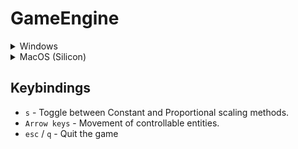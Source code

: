 # GameEngine

<details>
  <summary>Windows</summary>

## Requirements

1. Visual Studio Community 2022
2. SDL2 (included)

## How to Run

### Option 1: Run within Visual Studio

1. Open the solution (`GameEngine.sln`) in Visual Studio Community 2022.
2. In the run configurations dropdown:
   - Select **'RunEngine'** to run the game engine.
   - Select **'RunGame'** to run the game.
3. Click the **'Local Windows Debugger'** button to run the selected configuration within Visual Studio.

### Option 2: Run Manually

1. Right-click on the 'GameEngine' solution inside the Solution Explorer in Visual Studio.
2. Select **'Rebuild Solution'**.
3. To run the game:
   - Navigate to `GameEngine/x64/RunGame`.
   - Double-click the **Game.exe** file.
4. To run the game engine:
   - Navigate to `GameEngine/x64/RunEngine`.
   - Double-click the **GameEngine.exe** file.

**Note:**  
Ensure that the `SDL2.dll` file is present in the directories where the `.exe` files are located. This file is already included; do not remove it.

</details>

<details>
  <summary>MacOS (Silicon)</summary>

## Requirements
- Install SDL2: `brew install sdl2`
- Install CMake: `brew install cmake`
   
## Building and running
- Note: Pre-built binary can be found at `./build/GameEngine` (running this still requires SDL2 to be installed)
- To compile and run the game: `cmake -S . -B build && cmake --build build && ./build/GameEngine`
- In `CMakeLists.txt`, if `GameEngine/main.cpp` is included as an executable inside `add_executable()`, then the game engine itself will be executed
- If you wish to run the actual game, include `Game/main.cpp` instead of `GameEngine/main.cpp`

</details>

## Keybindings

- `s` - Toggle between Constant and Proportional scaling methods.
- `Arrow keys` - Movement of controllable entities.
- `esc` / `q` - Quit the game